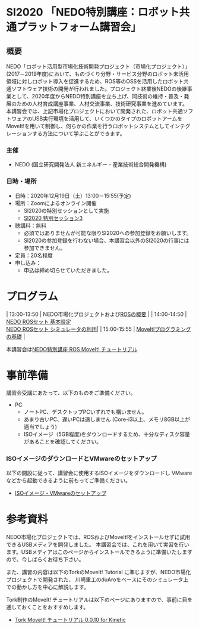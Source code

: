 # SI2020 「NEDO特別講座：ロボット共通プラットフォーム講習会」


## 概要

NEDO「ロボット活用型市場化技術開発プロジェクト（市場化プロジェクト）」(2017－2019年度)において、ものづくり分野・サービス分野のロボット未活用領域に対しロボット導入を促進するため、ROS等のOSSを活用したロボット共通ソフトウェア技術の開発が行われました。プロジェクト終業後NEDOの後継事業として、2020年度からNEDO特別講座を立ち上げ、同技術の維持・普及・発展のための人材育成講座事業、人材交流事業、技術研究事業を進めています。
本講習会では、上記市場化プロジェクトにおいて開発された、ロボット共通ソフトウェアのUSB実行環境を活用して、いくつかのタイプのロボットアームをMoveIt!を用いて制御し、何らかの作業を行うロボットシステムとしてインテグレーションする方法について学ぶことができます。

### 主催
- NEDO (国立研究開発法人 新エネルギー・産業技術総合開発機構)


### 日時・場所
- 日時：2020年12月19日（土）13:00－15:55(予定)
- 場所：Zoomによるオンライン開催
  - SI2020の特別セッションとして実施
  - [SI2020 特別セッション3](https://www.sice-si.org/conf/si2020/event.html) 
- 聴講料：無料
  - 必須ではありませんが可能な限りSI2020への参加登録をお願いします。
  - SI2020の参加登録を行わない場合、本講習会以外のSI2020の行事には参加できません。
- 定員：20名程度
- 申し込み：
  - 申込は締め切らせていただきました。
<!--  - [登録フォーム (Google フォーム)](https://forms.gle/pnPi1i8WYii7eFoc8)-->


# プログラム

| 13:00-13:50 | NEDO市場化プロジェクトおよび[ROSの概要](https://robo-marc.github.io/moveit_tutorial/ros_overview) |
| 14:00-14:50 | [NEDO ROSセット 基本設定](https://robo-marc.github.io/moveit_tutorial/rosset_setting) <br/> [NEDO ROSセット シミュレータの利用](https://robo-marc.github.io/moveit_tutorial/rosset_simulator)|
| 15:00-15:55 | [MoveIt!プログラミングの基礎](https://robo-marc.github.io/moveit_tutorial/program_basic) |

本講習会は[NEDO特別講座 ROS MoveIt! チュートリアル](https://robo-marc.github.io/moveit_tutorial/)

# 事前準備

講習会受講にあたって、以下のものをご準備ください。

- PC
  - ノートPC、デスクトップPCいずれでも構いません。
  - あまり古いPC、遅いPCは適しません (Core-i3以上、メモリ8GB以上が適当でしょう)
  - ISOイメージ（5GB程度)をダウンロードするため、十分なディスク容量があることを確認してください。

<!--
  - 以下のUSBメモリを自分でセットアップする場合はHDD/SSD容量 64GB 以上の空きが必要になります。
- USBメモリ
  - 申し込み時に送付を希望された場合、事前に送付します
  - 手元に32GBのUSBメモリがあれば自分で作成することもできます
  - USBメモリ作成に当たっては、 [USBメモリ作成方法](usbimage_howto) を参照してください
## USBメモリについて
講習会ではUSBメモリからROSがあらかじめインストールされたUbuntu Linuxを起動し、実習を行います。
USBメモリは申込時に希望すれば、事前にお送りすることもできます。（申し込み締め切り 12/14）
手元に32GB以上のUSBメモリをお持ちの場合は、
 - [USBメモリ作成方法](usbimage_howto)
- [USBメモリイメージファイル (7zip圧縮)](https://openrtm.org/pub/NEDO_tutorial/NEDO_USB_Image.7z) (約25GB)
  - MD5: cfd74c56ccd71db1ad046e955a83f538
に従って、自分で起動可能なUSBメモリを作成することもできます。
ただし、ダウンロードするファイルが大きいため、作成には時間がかかりますので
余裕をもって事前に作成しておいてください。
-->

### ISOイメージのダウンロードとVMwareのセットアップ

以下の開設に従って、講習会に使用するISOイメージをダウンロードし
VMwareなどから起動できるように前もってご準備ください。

- [ISOイメージ・VMwareのセットアップ](vmware_howto)



# 参考資料
NEDO市場化プロジェクトでは、ROSおよびMoveIt!をインストールせずに試用できるUSBメディアを開発しました。
本講習会では、これを用いて実習を行います。USBメディアはこのページからインストールできるように準備いたしますので、今しばらくお待ち下さい。

また、講習の内容は以下のTorkのMoveIt! Tutorial に準じますが、NEDO市場化プロジェクトで開発された、
川崎重工のduAroをベースにそのシミュレータ上での動かし方を中心に解説します。


Tork制作のMoveIt! チュートリアルは以下のページにありますので、事前に目を通しておくことをおすすめします。

- [Tork MoveIt! チュートリアル 0.0.10 for Kinetic](https://github.com/tork-a/tork_moveit_tutorial/releases/download/0.0.10/tork_moveit_tutorial-kinetic-0.0.10.pdf)

  
